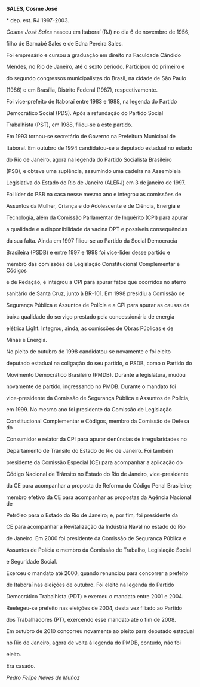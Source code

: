 **SALES, Cosme José**



\* dep. est. RJ 1997-2003.



*Cosme José Sales* nasceu em Itaboraí (RJ) no dia 6 de novembro de 1956,

filho de Barnabé Sales e de Edna Pereira Sales.



Foi empresário e cursou a graduação em direito na Faculdade Cândido

Mendes, no Rio de Janeiro, até o sexto período. Participou do primeiro e

do segundo congressos municipalistas do Brasil, na cidade de São Paulo

(1986) e em Brasília, Distrito Federal (1987), respectivamente.



Foi vice-prefeito de Itaboraí entre 1983 e 1988, na legenda do Partido

Democrático Social (PDS). Após a refundação do Partido Social

Trabalhista (PST), em 1988, filiou-se a este partido.



Em 1993 tornou-se secretário de Governo na Prefeitura Municipal de

Itaboraí. Em outubro de 1994 candidatou-se a deputado estadual no estado

do Rio de Janeiro, agora na legenda do Partido Socialista Brasileiro

(PSB), e obteve uma suplência, assumindo uma cadeira na Assembleia

Legislativa do Estado do Rio de Janeiro (ALERJ) em 3 de janeiro de 1997.

Foi líder do PSB na casa nesse mesmo ano e integrou as comissões de

Assuntos da Mulher, Criança e do Adolescente e de Ciência, Energia e

Tecnologia, além da Comissão Parlamentar de Inquérito (CPI) para apurar

a qualidade e a disponibilidade da vacina DPT e possíveis consequências

da sua falta. Ainda em 1997 filiou-se ao Partido da Social Democracia

Brasileira (PSDB) e entre 1997 e 1998 foi vice-líder desse partido e

membro das comissões de Legislação Constitucional Complementar e Códigos

e de Redação, e integrou a CPI para apurar fatos que ocorridos no aterro

sanitário de Santa Cruz, junto à BR-101. Em 1998 presidiu a Comissão de

Segurança Pública e Assuntos de Polícia e a CPI para apurar as causas da

baixa qualidade do serviço prestado pela concessionária de energia

elétrica Light. Integrou, ainda, as comissões de Obras Públicas e de

Minas e Energia.



No pleito de outubro de 1998 candidatou-se novamente e foi eleito

deputado estadual na coligação do seu partido, o PSDB, como o Partido do

Movimento Democrático Brasileiro (PMDB). Durante a legislatura, mudou

novamente de partido, ingressando no PMDB. Durante o mandato foi

vice-presidente da Comissão de Segurança Pública e Assuntos de Polícia,

em 1999. No mesmo ano foi presidente da Comissão de Legislação

Constitucional Complementar e Códigos, membro da Comissão de Defesa do

Consumidor e relator da CPI para apurar denúncias de irregularidades no

Departamento de Trânsito do Estado do Rio de Janeiro. Foi também

presidente da Comissão Especial (CE) para acompanhar a aplicação do

Código Nacional de Trânsito no Estado do Rio de Janeiro, vice-presidente

da CE para acompanhar a proposta de Reforma do Código Penal Brasileiro;

membro efetivo da CE para acompanhar as propostas da Agência Nacional de

Petróleo para o Estado do Rio de Janeiro; e, por fim, foi presidente da

CE para acompanhar a Revitalização da Indústria Naval no estado do Rio

de Janeiro. Em 2000 foi presidente da Comissão de Segurança Pública e

Assuntos de Polícia e membro da Comissão de Trabalho, Legislação Social

e Seguridade Social.



Exerceu o mandato até 2000, quando renunciou para concorrer a prefeito

de Itaboraí nas eleições de outubro. Foi eleito na legenda do Partido

Democrático Trabalhista (PDT) e exerceu o mandato entre 2001 e 2004.

Reelegeu-se prefeito nas eleições de 2004, desta vez filiado ao Partido

dos Trabalhadores (PT), exercendo esse mandato até o fim de 2008.



Em outubro de 2010 concorreu novamente ao pleito para deputado estadual

no Rio de Janeiro, agora de volta à legenda do PMDB, contudo, não foi

eleito.



Era casado.



*Pedro Felipe Neves de Muñoz*



